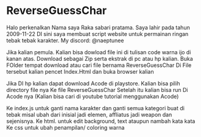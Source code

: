 # ReverseGuessChar
Halo perkenalkan Nama saya Raka sabari pratama. Saya lahir pada tahun 2009-11-22
DI sini saya membuat script website untuk permainan ringan tebak tebak karakter.
My discord: @naeptunee

Jika kalian pemula. Kalian bisa dowload file ini di tulisan code warna ijo di kanan atas.
Download sebagai Zip serta ekstrak di pc atau hp kalian.
Buka FOlder tempat download atau cari file bernama ReverseGuessChar
Di File tersebut kalian pencet Index.Html dan buka browser kalian 

Jika DI hp kalian dapat download Acode di playstore. Kalian bisa pilih directory file nya
Ke file ReverseGuessChar Setelah itu kalian bisa run Di Acode nya (Kalian bisa cari di youtube tutorial menggunakan Acode)

Ke index.js untuk ganti nama karakter dan ganti semua kategori buat di tebak misal ubah dari inisial jadi elemen, affliatus jadi weapon dan sejenisnya.
Ke html. untuk edit background, text ataupun nambah kata kata
Ke css untuk ubah penampilan/ coloring warna
